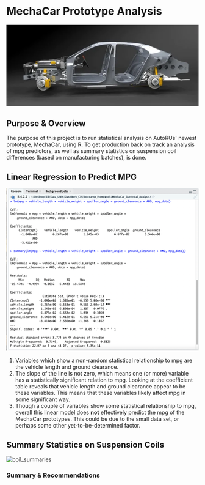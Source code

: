 # MechaCar Prototype Analysis
![car_side_view](https://github.com/conorwhanson/MechaCar_Statistical_Analysis/blob/main/resources/car_exploded_view.png)

## Purpose & Overview
The purpose of this project is to run statistical analysis on AutoRUs' newest prototype, MechaCar, using R. To get production back on track an analysis of mpg predictors, as well as summary statistics on suspension coil differences (based on manufacturing batches), is done.

## Linear Regression to Predict MPG

![mpg_linear_regression](https://github.com/conorwhanson/MechaCar_Statistical_Analysis/blob/main/resources/mpg_linear_regr.png)

1. Variables which show a non-random statistical relationship to mpg are the vehicle length and ground clearance. 
2. The slope of the line is not zero, which means one (or more) variable has a statistically significant relation to mpg. Looking at the coefficient table reveals that vehicle length and ground clearance appear to be these variables. This means that these variables likely affect mpg in some significant way.
3. Though a couple of variables show some statistical relationship to mpg, overall this linear model does **not** effectively predict the mpg of the MechaCar prototypes. This could be due to the small data set, or perhaps some other yet-to-be-determined factor.

## Summary Statistics on Suspension Coils
![coil_summaries]()


### Summary & Recommendations

